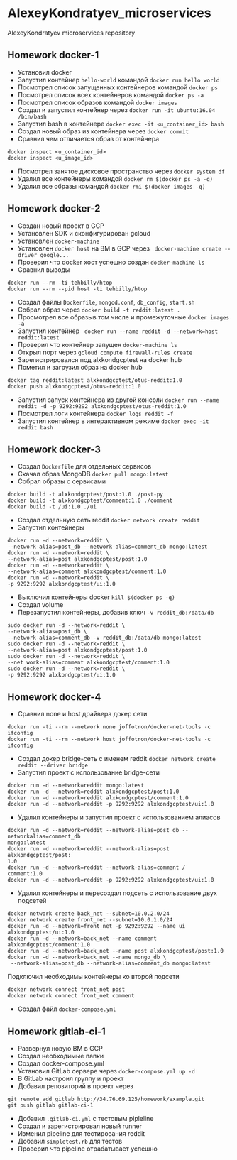 # AlexeyKondratyev_microservices
AlexeyKondratyev microservices repository

## Homework docker-1

- Установил docker
- Запустил контейнер `hello-world` командой `docker run hello world`
- Посмотрел список запущенных контейнеров командой `docker ps`
- Посмотрел список всех контейнеров командой `docker ps -a`
- Посмотрел список образов командой `docker images`
- Создал и запустил контейнер через `docker run -it ubuntu:16.04 /bin/bash`
- Запустил bash в контейнере `docker exec -it <u_container_id> bash`
- Создал новый образ из контейнера через `docker commit`
- Сравнил чем отличается образ от контейнера
```
docker inspect <u_container_id>
docker inspect <u_image_id>
```
- Посмотрел занятое дисковое пространство через `docker system df`
- Удалил все контейнеры командой `docker rm $(docker ps -a -q)`
- Удалил все образы командой `docker rmi $(docker images -q)`

## Homework docker-2

- Создан новый проект в GCP
- Установлен SDK и сконфигурирован gcloud
- Установлен `docker-machine`
- Установлен `docker host` на ВМ в GCP через ` docker-machine create --driver google...`
- Проверил что docker хост успешно создан `docker-machine ls`
- Сравнил выводы
```
docker run --rm -ti tehbilly/htop
docker run --rm --pid host -ti tehbilly/htop
```
- Создал файлы `Dockerfile`, `mongod.conf`, `db_config`, `start.sh`
- Собрал образ через `docker build -t reddit:latest .`
- Просмотрел все образыв том числе и промежуточные `docker images -a`
- Запустил контейнер ` docker run --name reddit -d --network=host reddit:latest`
- Проверил что контейнер запущен `docker-machine ls`
- Открыл порт через `gcloud compute firewall-rules create`
- Зарегистрировался под alxkondgcptest на docker hub
- Пометил и загрузил образ на docker hub 
``` 
docker tag reddit:latest alxkondgcptest/otus-reddit:1.0
docker push alxkondgcptest/otus-reddit:1.0
```
- Запустил запуск контейнера из другой консоли `docker run --name reddit -d -p 9292:9292 alxkondgcptest/otus-reddit:1.0`
- Посмотрел логи контейнера `docker logs reddit -f`
- Запустил контейнер в интерактивном режиме `docker exec -it reddit bash` 

## Homework docker-3

- Создал `Dockerfile` для отдельных сервисов
- Скачал образ MongoDB `docker pull mongo:latest`
- Собрал образы с сервисами
```
docker build -t alxkondgcptest/post:1.0 ./post-py
docker build -t alxkondgcptest/comment:1.0 ./comment
docker build -t /ui:1.0 ./ui
```
- Создал отдельную сеть reddit `docker network create reddit`
- Запустил контейнеры
```
docker run -d --network=reddit \
--network-alias=post_db --network-alias=comment_db mongo:latest
docker run -d --network=reddit \
--network-alias=post alxkondgcptest/post:1.0
docker run -d --network=reddit \
--network-alias=comment alxkondgcptest/comment:1.0
docker run -d --network=reddit \
-p 9292:9292 alxkondgcptest/ui:1.0
```
- Выключил контейнеры docker `kill $(docker ps -q)`
- Создал volume 
- Перезапустил контейнеры, добавив ключ `-v reddit_db:/data/db` 
```
sudo docker run -d --network=reddit \
--network-alias=post_db \
--network-alias=comment_db -v reddit_db:/data/db mongo:latest
sudo docker run -d --network=reddit \
--network-alias=post alxkondgcptest/post:1.0
sudo docker run -d --network=reddit \
--net work-alias=comment alxkondgcptest/comment:1.0
sudo docker run -d --network=reddit \
-p 9292:9292 alxkondgcptest/ui:1.0
```

## Homework docker-4

- Сравнил none и host драйвера дoкер сети
```
docker run -ti --rm --network none joffotron/docker-net-tools -c ifconfig 
docker run -ti --rm --network host joffotron/docker-net-tools -c ifconfig
```
- Создал докер bridgе-сеть с именем reddit `docker network create reddit --driver bridge`
- Запустил проект с использование bridge-сети
```
docker run -d --network=reddit mongo:latest
docker run -d --network=reddit alxkondgcptest/post:1.0
docker run -d --network=reddit alxkondgcptest/comment:1.0
docker run -d --network=reddit -p 9292:9292 alxkondgcptest/ui:1.0 
```
- Удалил контейнеры и запустил проект с использованием алиасов
```
docker run -d --network=reddit --network-alias=post_db --networkalias=comment_db
mongo:latest
docker run -d --network=reddit --network-alias=post alxkondgcptest/post:
1.0
docker run -d --network=reddit --network-alias=comment /
comment:1.0
docker run -d --network=reddit -p 9292:9292 alxkondgcptest/ui:1.0
```
- Удалил контейнеры и пересоздал подсеть с использование двух подсетей
```
docker network create back_net --subnet=10.0.2.0/24
docker network create front_net --subnet=10.0.1.0/24
docker run -d --network=front_net -p 9292:9292 --name ui alxkondgcptest/ui:1.0
docker run -d --network=back_net --name comment alxkondgcptest/comment:1.0
docker run -d --network=back_net --name post alxkondgcptest/post:1.0
docker run -d --network=back_net --name mongo_db \
 --network-alias=post_db --network-alias=comment_db mongo:latest
```
Подключил необходимы контейнеры ко второй подсети
 ```
docker network connect front_net post
docker network connect front_net comment
 ```
 - Создал файл `docker-compose.yml`

## Homework gitlab-ci-1

- Развернул новую ВМ в GCP
- Создал необходимые папки
- Создал docker-compose.yml
- Установил GitLab сервере через `docker-compose.yml up -d`
- В GitLab настроил группу и проект
- Добавил репозиторий в проект через
```
git remote add gitlab http://34.76.69.125/homework/example.git
git push gitlab gitlab-ci-1
```
- Добавил `.gitlab-ci.yml` с тестовым pipleline
- Создал и зарегистрировал новый runner
- Изменил pipeline для тестирования reddit
- Добавил `simpletest.rb` для тестов
- Проверил что pipeline отрабатывает успешно
